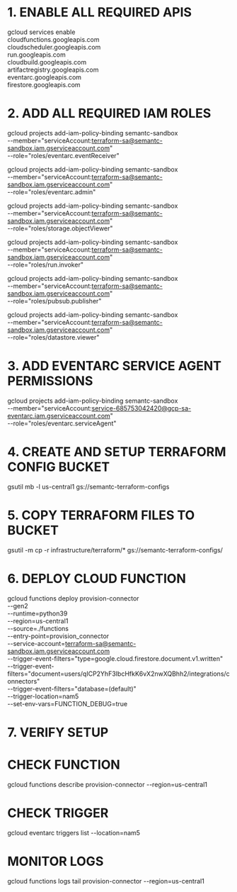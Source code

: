 # 1. ENABLE ALL REQUIRED APIS
gcloud services enable \
    cloudfunctions.googleapis.com \
    cloudscheduler.googleapis.com \
    run.googleapis.com \
    cloudbuild.googleapis.com \
    artifactregistry.googleapis.com \
    eventarc.googleapis.com \
    firestore.googleapis.com

# 2. ADD ALL REQUIRED IAM ROLES
gcloud projects add-iam-policy-binding semantc-sandbox \
    --member="serviceAccount:terraform-sa@semantc-sandbox.iam.gserviceaccount.com" \
    --role="roles/eventarc.eventReceiver"

gcloud projects add-iam-policy-binding semantc-sandbox \
    --member="serviceAccount:terraform-sa@semantc-sandbox.iam.gserviceaccount.com" \
    --role="roles/eventarc.admin"

gcloud projects add-iam-policy-binding semantc-sandbox \
    --member="serviceAccount:terraform-sa@semantc-sandbox.iam.gserviceaccount.com" \
    --role="roles/storage.objectViewer"

gcloud projects add-iam-policy-binding semantc-sandbox \
    --member="serviceAccount:terraform-sa@semantc-sandbox.iam.gserviceaccount.com" \
    --role="roles/run.invoker"

gcloud projects add-iam-policy-binding semantc-sandbox \
    --member="serviceAccount:terraform-sa@semantc-sandbox.iam.gserviceaccount.com" \
    --role="roles/pubsub.publisher"

gcloud projects add-iam-policy-binding semantc-sandbox \
    --member="serviceAccount:terraform-sa@semantc-sandbox.iam.gserviceaccount.com" \
    --role="roles/datastore.viewer"

# 3. ADD EVENTARC SERVICE AGENT PERMISSIONS
gcloud projects add-iam-policy-binding semantc-sandbox \
    --member="serviceAccount:service-685753042420@gcp-sa-eventarc.iam.gserviceaccount.com" \
    --role="roles/eventarc.serviceAgent"

# 4. CREATE AND SETUP TERRAFORM CONFIG BUCKET
gsutil mb -l us-central1 gs://semantc-terraform-configs

# 5. COPY TERRAFORM FILES TO BUCKET
gsutil -m cp -r infrastructure/terraform/* gs://semantc-terraform-configs/

# 6. DEPLOY CLOUD FUNCTION
gcloud functions deploy provision-connector \
    --gen2 \
    --runtime=python39 \
    --region=us-central1 \
    --source=./functions \
    --entry-point=provision_connector \
    --service-account=terraform-sa@semantc-sandbox.iam.gserviceaccount.com \
    --trigger-event-filters="type=google.cloud.firestore.document.v1.written" \
    --trigger-event-filters="document=users/qICP2YhF3IbcHfkK6vX2nwXQBhh2/integrations/connectors" \
    --trigger-event-filters="database=(default)" \
    --trigger-location=nam5 \
    --set-env-vars=FUNCTION_DEBUG=true

# 7. VERIFY SETUP
# CHECK FUNCTION
gcloud functions describe provision-connector --region=us-central1

# CHECK TRIGGER
gcloud eventarc triggers list --location=nam5

# MONITOR LOGS
gcloud functions logs tail provision-connector --region=us-central1